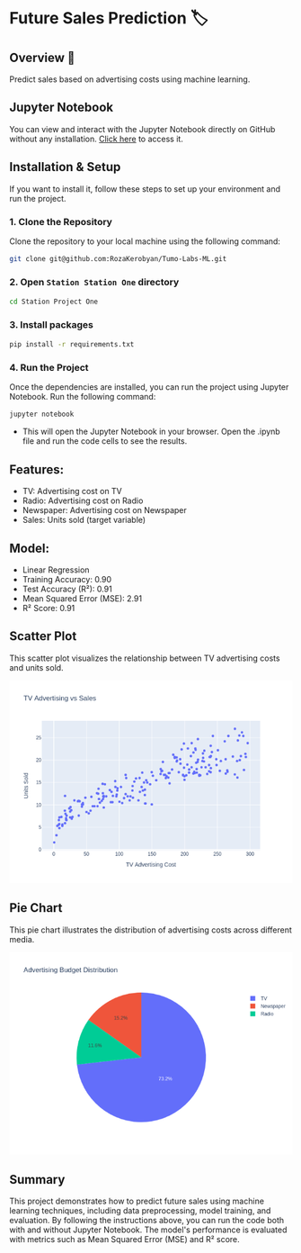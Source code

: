 # Future Sales Prediction 🏷️

## Overview 🧾
Predict sales based on advertising costs using machine learning.

## Jupyter Notebook

You can view and interact with the Jupyter Notebook directly on GitHub without any installation.
[Click here](https://github.com/RozaKerobyan/Tumo-Labs-ML/blob/labs/Station%20Project%20One/future_sales_prediction.ipynb) to access it.

## **Installation & Setup**

If you want to install it, follow these steps to set up your environment and run the project.

### 1. Clone the Repository
Clone the repository to your local machine using the following command:

``` bash
git clone git@github.com:RozaKerobyan/Tumo-Labs-ML.git
```
### 2. Open `Station Station One` directory

```bash
cd Station Project One
```

### 3. Install packages 
```bash
pip install -r requirements.txt
```

### 4. Run the Project

Once the dependencies are installed, you can run the project using Jupyter Notebook. Run the following command:

``` bash
jupyter notebook
```

- This will open the Jupyter Notebook in your browser. Open the .ipynb file and run the code cells to see the results.

## Features:
- TV: Advertising cost on TV
- Radio: Advertising cost on Radio
- Newspaper: Advertising cost on Newspaper
- Sales: Units sold (target variable)

## Model:
- Linear Regression
- Training Accuracy: 0.90
- Test Accuracy (R²): 0.91
- Mean Squared Error (MSE): 2.91
- R² Score: 0.91

## Scatter Plot
This scatter plot visualizes the relationship between TV advertising costs and units sold.

![Scatter Plot](https://github.com/RozaKerobyan/Tumo-Labs-ML/blob/labs/Station%20Project%20One/scatter_plot.png)

## Pie Chart
This pie chart illustrates the distribution of advertising costs across different media.

![Pie Chart](https://github.com/RozaKerobyan/Tumo-Labs-ML/blob/labs/Station%20Project%20One/pie_chart.png)

## Summary

This project demonstrates how to predict future sales using machine learning techniques, including data preprocessing, model training, and evaluation. By following the instructions above, you can run the code both with and without Jupyter Notebook. The model's performance is evaluated with metrics such as Mean Squared Error (MSE) and R² score.
